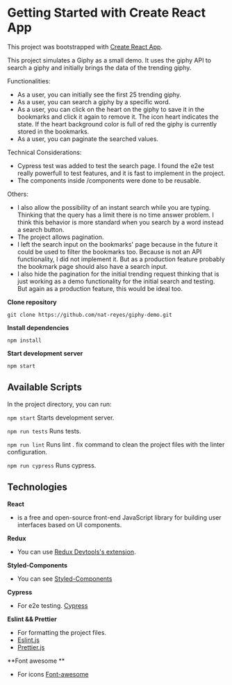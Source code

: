 # Getting Started with Create React App

This project was bootstrapped with [Create React App](https://github.com/facebook/create-react-app).

This project simulates a Giphy as a small demo. It uses the giphy API to search a giphy and initially brings the data of the trending giphy.

Functionalities:
- As a user, you can initially see the first 25 trending giphy.
- As a user, you can search a giphy by a specific word.
- As a user, you can click on the heart on the giphy to save it in the bookmarks and click it again to remove it.
  The icon heart indicates the state. If the heart background color is full of red the giphy is currently stored in the bookmarks.
- As a user, you can paginate the searched values.

Technical Considerations:
- Cypress test was added to test the search page. I found the e2e test really powerfull to test features, and it is fast to implement in the project.
- The components inside /components were done to be reusable.

Others:
- I also allow the possibility of an instant search while you are typing. Thinking that the query has a limit there is no time answer problem. I think this behavior is more standard when you search by a word instead a search button.
- The project allows pagination.
- I left the search input on the bookmarks' page because in the future it could be used to filter the bookmarks too. Because is not an API functionality, I did not implement it. But as a production feature probably the bookmark page should also have a search input.
- I also hide the pagination for the initial trending request thinking that is just working as a demo functionality for the initial search and testing. But again as a production feature, this would be ideal too.

**Clone repository**

```
git clone https://github.com/nat-reyes/giphy-demo.git
```
**Install dependencies**
```
npm install
```

**Start development server**

```
npm start
```

## Available Scripts

In the project directory, you can run:

`npm start` Starts development server.

`npm run tests` Runs tests.

`npm run lint` Runs lint . fix command to clean the project files with the linter configuration.

`npm run cypress` Runs cypress.

## Technologies

**React**
-  is a free and open-source front-end JavaScript library for building user interfaces based on UI components.

**Redux**
- You can use [Redux Devtools's extension](https://github.com/zalmoxisus/redux-devtools-extension).

**Styled-Components**
- You can see [Styled-Components](https://styled-components.com/)

**Cypress**
- For e2e testing. [Cypress](https://www.cypress.io/)

**Eslint && Prettier**
- For formatting the project files.
- [Eslint.js](https://eslint.org/)
- [Prettier.js](https://prettier.io/)

**Font awesome **
- For icons [Font-awesome](https://fontawesome.com/)

